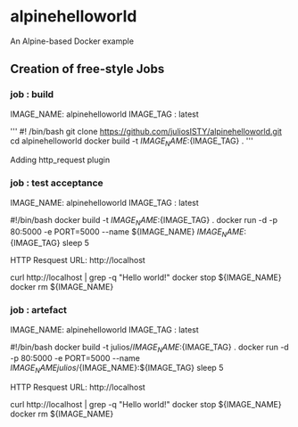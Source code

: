 # alpinehelloworld
An Alpine-based Docker example


## Creation of free-style Jobs

### job : build 

IMAGE_NAME: alpinehelloworld
IMAGE_TAG : latest


'''
#! /bin/bash
git clone https://github.com/juliosISTY/alpinehelloworld.git
cd alpinehelloworld
docker build -t ${IMAGE_NAME}:${IMAGE_TAG} .
'''

Adding http_request plugin

### job : test acceptance

IMAGE_NAME: alpinehelloworld
IMAGE_TAG : latest



#!/bin/bash
docker build -t ${IMAGE_NAME}:${IMAGE_TAG} .
docker run -d -p 80:5000 -e PORT=5000 --name ${IMAGE_NAME} ${IMAGE_NAME}:${IMAGE_TAG}
sleep 5

HTTP Resquest
URL: http://localhost


curl http://localhost | grep -q "Hello world!"
docker stop ${IMAGE_NAME}
docker rm ${IMAGE_NAME}


### job : artefact

IMAGE_NAME: alpinehelloworld
IMAGE_TAG : latest



#!/bin/bash
docker build -t julios/${IMAGE_NAME}:${IMAGE_TAG} .
docker run -d -p 80:5000 -e PORT=5000 --name ${IMAGE_NAME} julios/${IMAGE_NAME}:${IMAGE_TAG}
sleep 5

HTTP Resquest
URL: http://localhost


curl http://localhost | grep -q "Hello world!"
docker stop ${IMAGE_NAME}
docker rm ${IMAGE_NAME}
